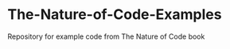 The-Nature-of-Code-Examples
===========================

Repository for example code from The Nature of Code book